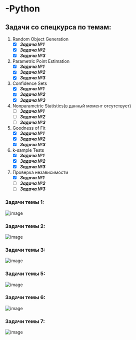 # -Python
## Задачи со спецкурса по темам:
1. Random Object Generation
   - [X] ***Задача №1***
   - [X] ***Задача №2***
   - [X] ***Задача №3***
2. Parametric Point Estimation
   - [X] ***Задача №1***
   - [X] ***Задача №2***
   - [X] ***Задача №3***
3. Confidence Sets
   - [X] ***Задача №1***
   - [X] ***Задача №2***
   - [X] ***Задача №3***
4. Nonparametric Statistics(в данный момент отсутствует)
   - [ ] ***Задача №1***
   - [ ] ***Задача №2***
   - [ ] ***Задача №3***
5. Goodness of Fit
   - [X] ***Задача №1***
   - [X] ***Задача №2***
   - [X] ***Задача №3***
6. k-sample Tests
   - [X] ***Задача №1***
   - [X] ***Задача №2***
   - [X] ***Задача №3***
7. Проверка независимости
   - [X] ***Задача №1***
   - [ ] ***Задача №2***
   - [ ] ***Задача №3***
### Задачи темы 1:
![image](https://github.com/mosnazik/-Python/assets/100281783/432e06b9-ca1e-46f6-80eb-a4845ec02afa)
### Задачи темы 2:
![image](https://github.com/mosnazik/-Python/assets/100281783/be2b65f2-49cb-4df5-8ad0-0f06574a5b96)
### Задачи темы 3:
![image](https://github.com/mosnazik/-Python/assets/100281783/8c3d58a3-5f71-4a16-9c67-23acc005c39c)
### Задачи темы 5:
![image](https://github.com/mosnazik/-Python/assets/100281783/c2873714-53bf-477f-93fd-83290960eb82)
### Задачи темы 6:
![image](https://github.com/mosnazik/-Python/assets/100281783/3fc90c2f-c15d-4f45-b03a-66899fa36b9d)
### Задачи темы 7:
![image](https://github.com/mosnazik/-Python/assets/100281783/c05f7480-7938-48df-b9b7-2009c1dde840)
